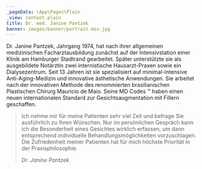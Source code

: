 ```yaml
---
_pageData: \App\Pages\Plain
_view: content.plain
title: Dr. med. Janine Pantzek
banner: images/banner/portrait.min.jpg
---
```


Dr. Janine Pantzek, Jahrgang 1974, hat nach ihrer allgemeinen medizinischen Facharztausbildung zunächst auf der Intensivstation einer Klinik am Hamburger Stadtrand gearbeitet. Später unterstützte sie als ausgebildete Notärztin zwei internistische Hausarzt-Praxen sowie ein Dialysezentrum. Seit 13 Jahren ist sie spezialisiert auf minimal-intensive Anti-Aging-Medizin und innovative ästhetische Anwendungen. Sie arbeitet nach der innovativen Methode des renommierten brasilianischen Plastischen Chirurg Mauricio de Maio. Seine MD Codes ™ haben einen neuen internationalen Standard zur Gesichtsaugmentation mit Fillern geschaffen. 

> Ich nehme mir für meine Patienten sehr viel Zeit und befrage Sie ausführlich zu Ihren Wünschen. Nur im persönlichen Gespräch kann ich die Besonderheit eines Gesichtes wirklich erfassen, um dann entsprechend individuelle Behandlungsmöglichkeiten vorzuschlagen. Die Zufriedenheit meiner Patienten hat für mich höchste Priorität in der Praxisphilosophie.
> <footer><cite>Dr. Janine Pantzek</cite></footer>
